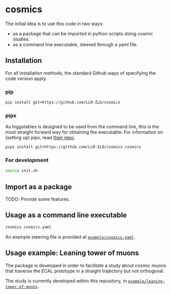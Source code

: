 # cosmics

The initial idea is to use this code in two ways:

- as a package that can be imported in python scripts doing cosmic studies.
- as a command line executable, steered through a yaml file.

## Installation

For all installation methods, the standard Github ways
of specifying the code version apply.

### pip

```sh
pip install git+https://github.com/LLR-ILD/cosmics
```

### pipx

As higgstables is designed to be used from the command line,
this is the most straight forward way for obtaining the executable.
For information on (setting up) pipx, read [their repo](https://github.com/pypa/pipx).

```sh
pipx install git+https://github.com/LLR-ILD/cosmics cosmics
```

### For development

```sh
source init.sh
```

## Import as a package

TODO: Provide some features.

## Usage as a command line executable

```sh
cosmics cosmics.yaml
```

An example steering file is provided at [`example/cosmics.yaml`](example/cosmics.yaml).

## Usage example: Leaning tower of muons

The package is developed in order to facilitate a study about cosmic muons
that traverse the ECAL prototype in a straight trajectory but not orthogonal.

The study is currently developed within this repository,
in [`example/leaning-tower-of-muons`](example/leaning-tower-of-muons/README.md).
